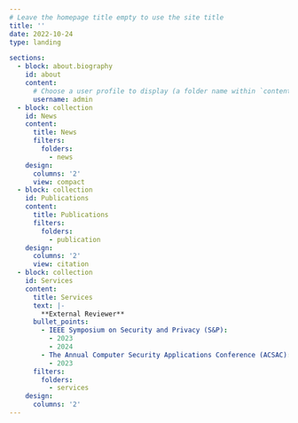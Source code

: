 ```yaml
---
# Leave the homepage title empty to use the site title
title: ''
date: 2022-10-24
type: landing

sections:
  - block: about.biography
    id: about
    content:
      # Choose a user profile to display (a folder name within `content/authors/`)
      username: admin
  - block: collection
    id: News
    content:
      title: News
      filters:
        folders:
          - news
    design:
      columns: '2'
      view: compact
  - block: collection
    id: Publications
    content:
      title: Publications
      filters:
        folders:
          - publication
    design:
      columns: '2'
      view: citation
  - block: collection
    id: Services
    content:
      title: Services
      text: |-
        **External Reviewer**
      bullet_points:
        - IEEE Symposium on Security and Privacy (S&P):
          - 2023
          - 2024
        - The Annual Computer Security Applications Conference (ACSAC):
          - 2023
      filters:
        folders:
          - services
    design:
      columns: '2'
---
```

